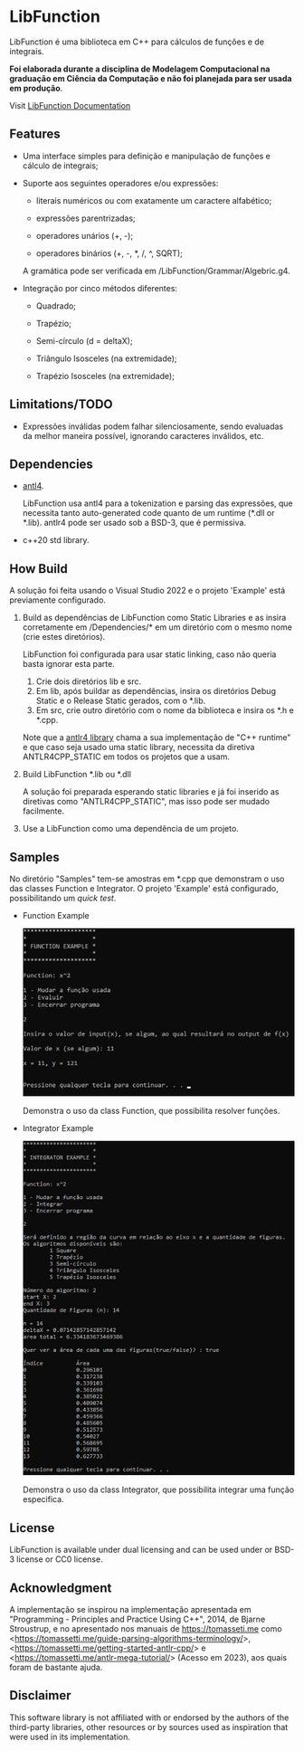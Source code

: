 # LibFunction

LibFunction é uma biblioteca em C++ para cálculos de funções e de integrais. 

**Foi elaborada durante a disciplina de Modelagem Computacional na graduação em Ciência da Computação e não foi planejada para ser usada em produção**.

Visit [LibFunction Documentation](https://manvin1.github.io/LibFunction/)

## Features

- Uma interface simples para definição e manipulação de funções e cálculo de integrais;

- Suporte aos seguintes operadores e/ou expressões:

  - literais numéricos ou com exatamente um caractere alfabético;

  - expressões parentrizadas;

  - operadores unários (+, -);

  - operadores binários (+, -, *, /, ^, SQRT);

  A gramática pode ser verificada em /LibFunction/Grammar/Algebric.g4.

- Integração por cinco métodos diferentes:

  - Quadrado;

  - Trapézio;

  - Semi-círculo (d = deltaX);

  - Triângulo Isosceles (na extremidade);

  - Trapézio Isosceles (na extremidade);

## Limitations/TODO

- Expressões inválidas podem falhar silenciosamente, sendo evaluadas da melhor maneira possível, ignorando caracteres inválidos, etc.

## Dependencies

- [antl4](https://www.antlr.org/). 

  LibFunction usa antl4 para a tokenization e parsing das expressões, que necessita tanto auto-generated code quanto de um runtime (*.dll or *.lib). antlr4 pode ser usado sob a BSD-3, que é permissiva.

- c++20 std library.
  
## How Build 

A solução foi feita usando o Visual Studio 2022 e o projeto 'Example' está previamente configurado.

1. Build as dependências de LibFunction como Static Libraries e as insira corretamente em /Dependencies/* em um diretório com o mesmo nome (crie estes diretórios).

    LibFunction foi configurada para usar static linking, caso não queria basta ignorar esta parte.

    1. Crie dois diretórios lib e src.
    2. Em lib, após buildar as dependências, insira os diretórios Debug Static e o Release Static gerados, com o *.lib.
    3. Em src, crie outro diretório com o nome da biblioteca e insira os *.h e *.cpp.
    
    Note que a [antlr4 library](https://www.antlr.org/) chama a sua implementação de "C++ runtime" e que caso seja usado uma static library, necessita da diretiva ANTLR4CPP_STATIC em todos os projetos que a usam.

2. Build LibFunction *.lib ou *.dll

    A solução foi preparada esperando static libraries e já foi inserido as diretivas como "ANTLR4CPP_STATIC", mas isso pode ser mudado facilmente.
  
3. Use a LibFunction como uma dependência de um projeto.

## Samples

No diretório "Samples" tem-se amostras em *.cpp que demonstram o uso das classes Function e Integrator. O projeto 'Example' está configurado, possibilitando um *quick test*.

- Function Example

  ![Function Example](Samples/graphics/FunctionExample.jpg)

  Demonstra o uso da class Function, que possibilita resolver funções.

- Integrator Example

  ![Function Example](Samples/graphics/IntegratorExample.jpg)

  Demonstra o uso da class Integrator, que possibilita integrar uma função especifica.

## License

LibFunction is available under dual licensing and can be used under or BSD-3 license or CC0 license. 

## Acknowledgment 

A implementação se inspirou na implementação apresentada em "Programming - Principles and Practice Using C++", 2014, de Bjarne Stroustrup, e no apresentado nos manuais de <https://tomasseti.me> como <<https://tomassetti.me/guide-parsing-algorithms-terminology/>>, <<https://tomassetti.me/getting-started-antlr-cpp/>> e <<https://tomassetti.me/antlr-mega-tutorial/>> (Acesso em 2023), aos quais foram de bastante ajuda.

## Disclaimer

This software library is not affiliated with or endorsed by the authors of the third-party libraries, other resources or by sources used as inspiration that were used in its implementation.

